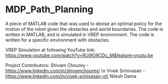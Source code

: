 # MDP_Path_Planning
A piece of MATLAB code that was used to devise an optimal policy for the motion of the robot given the obstacles and world boundaries.
The code is written in MATLAB, and is simulated in VREP environment. The code is written for a specific environment with obstacles.

VREP Simulation at following YouTube link:
https://www.youtube.com/watch?v=RUi9G9CDc_M&feature=youtu.be

Project Contributors: Shivam Chourey - https://www.linkedin.com/in/shivamchourey/  \n
                      Vivek Srinivasan - https://www.linkedin.com/in/vivek-srinivasan-vt/
                      Nilesh Dama
